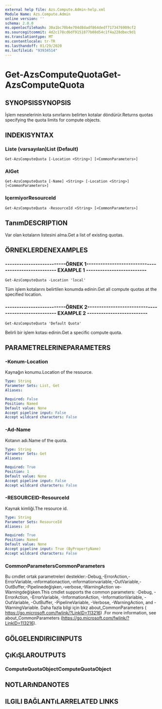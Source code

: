 ```yaml
---
external help file: Azs.Compute.Admin-help.xml
Module Name: Azs.Compute.Admin
online version: ''
schema: 2.0.0
ms.openlocfilehash: 30a1bc70b4e704d8dadf864dedf7173476909cf2
ms.sourcegitcommit: 4d2c178cd6df9151877b08d54c1f4a228dbec9d1
ms.translationtype: MT
ms.contentlocale: tr-TR
ms.lasthandoff: 01/29/2020
ms.locfileid: "93934514"
---
```

# <span data-ttu-id="6b788-101">Get-AzsComputeQuota</span><span class="sxs-lookup"><span data-stu-id="6b788-101">Get-AzsComputeQuota</span></span>

## <span data-ttu-id="6b788-102">SYNOPSIS</span><span class="sxs-lookup"><span data-stu-id="6b788-102">SYNOPSIS</span></span>
<span data-ttu-id="6b788-103">İşlem nesnelerinin kota sınırlarını belirten kotalar döndürür.</span><span class="sxs-lookup"><span data-stu-id="6b788-103">Returns quotas specifying the quota limits for compute objects.</span></span>

## <span data-ttu-id="6b788-104">INDEKI</span><span class="sxs-lookup"><span data-stu-id="6b788-104">SYNTAX</span></span>

### <span data-ttu-id="6b788-105">Liste (varsayılan)</span><span class="sxs-lookup"><span data-stu-id="6b788-105">List (Default)</span></span>
```
Get-AzsComputeQuota [-Location <String>] [<CommonParameters>]
```

### <span data-ttu-id="6b788-106">Al</span><span class="sxs-lookup"><span data-stu-id="6b788-106">Get</span></span>
```
Get-AzsComputeQuota [-Name] <String> [-Location <String>] [<CommonParameters>]
```

### <span data-ttu-id="6b788-107">Içermiyor</span><span class="sxs-lookup"><span data-stu-id="6b788-107">ResourceId</span></span>
```
Get-AzsComputeQuota -ResourceId <String> [<CommonParameters>]
```

## <span data-ttu-id="6b788-108">Tanım</span><span class="sxs-lookup"><span data-stu-id="6b788-108">DESCRIPTION</span></span>
<span data-ttu-id="6b788-109">Var olan kotaların listesini alma.</span><span class="sxs-lookup"><span data-stu-id="6b788-109">Get a list of existing quotas.</span></span>

## <span data-ttu-id="6b788-110">ÖRNEKLERDEN</span><span class="sxs-lookup"><span data-stu-id="6b788-110">EXAMPLES</span></span>

### <span data-ttu-id="6b788-111">--------------------------ÖRNEK 1--------------------------</span><span class="sxs-lookup"><span data-stu-id="6b788-111">-------------------------- EXAMPLE 1 --------------------------</span></span>
```
Get-AzsComputeQuota -Location 'local'
```

<span data-ttu-id="6b788-112">Tüm işlem kotalarını belirtilen konumda edinin.</span><span class="sxs-lookup"><span data-stu-id="6b788-112">Get all compute quotas at the specified location.</span></span>

### <span data-ttu-id="6b788-113">--------------------------ÖRNEK 2--------------------------</span><span class="sxs-lookup"><span data-stu-id="6b788-113">-------------------------- EXAMPLE 2 --------------------------</span></span>
```
Get-AzsComputeQuota 'Default Quota'
```

<span data-ttu-id="6b788-114">Belirli bir işlem kotası edinin.</span><span class="sxs-lookup"><span data-stu-id="6b788-114">Get a specific compute quota.</span></span>

## <span data-ttu-id="6b788-115">PARAMETRELERINE</span><span class="sxs-lookup"><span data-stu-id="6b788-115">PARAMETERS</span></span>

### <span data-ttu-id="6b788-116">-Konum</span><span class="sxs-lookup"><span data-stu-id="6b788-116">-Location</span></span>
<span data-ttu-id="6b788-117">Kaynağın konumu.</span><span class="sxs-lookup"><span data-stu-id="6b788-117">Location of the resource.</span></span>

```yaml
Type: String
Parameter Sets: List, Get
Aliases: 

Required: False
Position: Named
Default value: None
Accept pipeline input: False
Accept wildcard characters: False
```

### <span data-ttu-id="6b788-118">-Ad</span><span class="sxs-lookup"><span data-stu-id="6b788-118">-Name</span></span>
<span data-ttu-id="6b788-119">Kotanın adı.</span><span class="sxs-lookup"><span data-stu-id="6b788-119">Name of the quota.</span></span>

```yaml
Type: String
Parameter Sets: Get
Aliases: 

Required: True
Position: 1
Default value: None
Accept pipeline input: False
Accept wildcard characters: False
```

### <span data-ttu-id="6b788-120">-RESOURCEID</span><span class="sxs-lookup"><span data-stu-id="6b788-120">-ResourceId</span></span>
<span data-ttu-id="6b788-121">Kaynak kimliği.</span><span class="sxs-lookup"><span data-stu-id="6b788-121">The resource id.</span></span>

```yaml
Type: String
Parameter Sets: ResourceId
Aliases: id

Required: True
Position: Named
Default value: None
Accept pipeline input: True (ByPropertyName)
Accept wildcard characters: False
```

### <span data-ttu-id="6b788-122">CommonParameters</span><span class="sxs-lookup"><span data-stu-id="6b788-122">CommonParameters</span></span>
<span data-ttu-id="6b788-123">Bu cmdlet ortak parametreleri destekler:-Debug,-ErrorAction,-ErrorVariable,-ınformationaction,-ınformationvariable,-OutVariable,-OutBuffer,-Pipelinedeğişken,-verbose,-WarningAction ve-Warningdeğişken.</span><span class="sxs-lookup"><span data-stu-id="6b788-123">This cmdlet supports the common parameters: -Debug, -ErrorAction, -ErrorVariable, -InformationAction, -InformationVariable, -OutVariable, -OutBuffer, -PipelineVariable, -Verbose, -WarningAction, and -WarningVariable.</span></span> <span data-ttu-id="6b788-124">Daha fazla bilgi için bkz about_CommonParameters ( https://go.microsoft.com/fwlink/?LinkID=113216) .</span><span class="sxs-lookup"><span data-stu-id="6b788-124">For more information, see about_CommonParameters (https://go.microsoft.com/fwlink/?LinkID=113216).</span></span>

## <span data-ttu-id="6b788-125">GÖLGELENDIRICI</span><span class="sxs-lookup"><span data-stu-id="6b788-125">INPUTS</span></span>

## <span data-ttu-id="6b788-126">ÇıKıŞLAR</span><span class="sxs-lookup"><span data-stu-id="6b788-126">OUTPUTS</span></span>

### <span data-ttu-id="6b788-127">ComputeQuotaObject</span><span class="sxs-lookup"><span data-stu-id="6b788-127">ComputeQuotaObject</span></span>

## <span data-ttu-id="6b788-128">NOTLARıNDA</span><span class="sxs-lookup"><span data-stu-id="6b788-128">NOTES</span></span>

## <span data-ttu-id="6b788-129">ILGILI BAĞLANTıLAR</span><span class="sxs-lookup"><span data-stu-id="6b788-129">RELATED LINKS</span></span>


